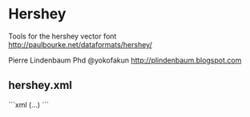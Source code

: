 Hershey
=======

Tools for the hershey vector font  http://paulbourke.net/dataformats/hershey/


Pierre Lindenbaum Phd @yokofakun http://plindenbaum.blogspot.com


<h2>hershey.xml</h2>
```xml
<?xml version="1.0"?>
<hershey>
  <letter id="1" count="9" left="-5" right="5">
    <moveto x="0" y="-5"/>
    <lineto x="-4" y="4"/>
    <moveto x="0" y="-5"/>
    <lineto x="4" y="4"/>
    <moveto x="-2" y="1"/>
    <lineto x="2" y="1"/>
  </letter>
  <letter id="2" count="16" left="-5" right="5">
    <moveto x="-3" y="-5"/>
    <lineto x="-3" y="4"/>
    <moveto x="-3" y="-5"/>
    <lineto x="1" y="-5"/>
    <lineto x="3" y="-4"/>
    <lineto x="3" y="-2"/>
    <lineto x="1" y="-1"/>
    <moveto x="-3" y="-1"/>
    <lineto x="1" y="-1"/>
(...)
```
